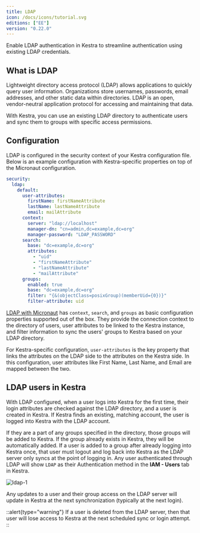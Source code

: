 ```yaml
---
title: LDAP
icon: /docs/icons/tutorial.svg
editions: ["EE"]
version: "0.22.0"
---
```


Enable LDAP authentication in Kestra to streamline authentication using existing LDAP credentials.

## What is LDAP

Lightweight directory access protocol (LDAP) allows applications to quickly query user information. Organizations store usernames, passwords, email addresses, and other static data within directories. LDAP is an open, vendor-neutral application protocol for accessing and maintaining that data.

With Kestra, you can use an existing LDAP directory to authenticate users and sync them to groups with specific access permissions.

## Configuration

LDAP is configured in the security context of your Kestra configuration file. Below is an example configuration with Kestra-specific properties on top of the Micronaut configuration.

```yaml
security:
  ldap:
    default:
      user-attributes:
        firstName: firstNameAttribute
        lastName: lastNameAttribute
        email: mailAttribute
      context:
        server: "ldap://localhost"
        manager-dn: "cn=admin,dc=example,dc=org"
        manager-password: "LDAP_PASSWORD"
      search:
        base: "dc=example,dc=org"
        attributes:
          - "uid"
          - "firstNameAttribute"
          - "lastNameAttribute"
          - "mailAttribute"
      groups:
        enabled: true
        base: "dc=example,dc=org"
        filter: "{&(objectClass=posixGroup)(memberUid={0})}"
        filter-attribute: uid
```

[LDAP with Micronaut](https://micronaut-projects.github.io/micronaut-security/4.11.3/guide/#ldap) has `context`, `search`, and `groups` as basic configuration properties supported out of the box. They provide the connection context to the directory of users, user attributes to be linked to the Kestra instance, and filter information to sync the users' groups to Kestra based on your LDAP directory. 

For Kestra-specific configuration, `user-attributes` is the key property that links the attributes on the LDAP side to the attributes on the Kestra side. In this configuration, user attributes like First Name, Last Name, and Email are mapped between the two.

## LDAP users in Kestra

With LDAP configured, when a user logs into Kestra for the first time, their login attributes are checked against the LDAP directory, and a user is created in Kestra. If Kestra finds an existing, matching account, the user is logged into Kestra with the LDAP account. 

If they are a part of any groups specified in the directory, those groups will be added to Kestra. If the group already exists in Kestra, they will be automatically added. If a user is added to a group after already logging into Kestra once, that user must logout and log back into Kestra as the LDAP server only syncs at the point of logging in. Any user authenticated through LDAP will show `LDAP` as their Authentication method in the **IAM - Users** tab in Kestra.

![ldap-1](/docs/enterprise/sso/ldap-1.png)

Any updates to a user and their group access on the LDAP server will update in Kestra at the next synchronization (typically at the next login).

::alert{type="warning"}
If a user is deleted from the LDAP server, then that user will lose access to Kestra at the next scheduled sync or login attempt.
::